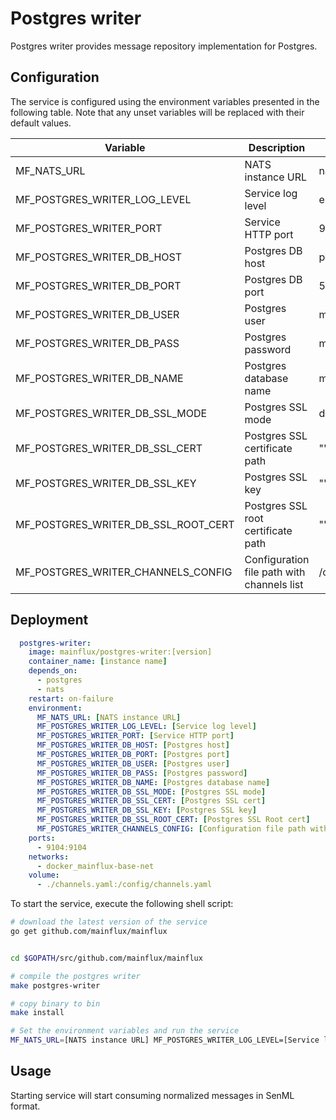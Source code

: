 # Postgres writer

Postgres writer provides message repository implementation for Postgres.

## Configuration

The service is configured using the environment variables presented in the
following table. Note that any unset variables will be replaced with their
default values.

| Variable                            | Description                                | Default               |
|-------------------------------------|--------------------------------------------|-----------------------|
| MF_NATS_URL                         | NATS instance URL                          | nats://localhost:4222 |
| MF_POSTGRES_WRITER_LOG_LEVEL        | Service log level                          | error                 |
| MF_POSTGRES_WRITER_PORT             | Service HTTP port                          | 9104                  |
| MF_POSTGRES_WRITER_DB_HOST          | Postgres DB host                           | postgres              |
| MF_POSTGRES_WRITER_DB_PORT          | Postgres DB port                           | 5432                  |
| MF_POSTGRES_WRITER_DB_USER          | Postgres user                              | mainflux              |
| MF_POSTGRES_WRITER_DB_PASS          | Postgres password                          | mainflux              |
| MF_POSTGRES_WRITER_DB_NAME          | Postgres database name                     | messages              |
| MF_POSTGRES_WRITER_DB_SSL_MODE      | Postgres SSL mode                          | disabled              |
| MF_POSTGRES_WRITER_DB_SSL_CERT      | Postgres SSL certificate path              | ""                    |
| MF_POSTGRES_WRITER_DB_SSL_KEY       | Postgres SSL key                           | ""                    |
| MF_POSTGRES_WRITER_DB_SSL_ROOT_CERT | Postgres SSL root certificate path         | ""                    |
| MF_POSTGRES_WRITER_CHANNELS_CONFIG  | Configuration file path with channels list | /config/channels.toml |

## Deployment

```yaml
  postgres-writer:
    image: mainflux/postgres-writer:[version]
    container_name: [instance name]
    depends_on:
      - postgres
      - nats
    restart: on-failure
    environment:
      MF_NATS_URL: [NATS instance URL]
      MF_POSTGRES_WRITER_LOG_LEVEL: [Service log level]
      MF_POSTGRES_WRITER_PORT: [Service HTTP port]
      MF_POSTGRES_WRITER_DB_HOST: [Postgres host]
      MF_POSTGRES_WRITER_DB_PORT: [Postgres port]
      MF_POSTGRES_WRITER_DB_USER: [Postgres user]
      MF_POSTGRES_WRITER_DB_PASS: [Postgres password]
      MF_POSTGRES_WRITER_DB_NAME: [Postgres database name]
      MF_POSTGRES_WRITER_DB_SSL_MODE: [Postgres SSL mode]
      MF_POSTGRES_WRITER_DB_SSL_CERT: [Postgres SSL cert]
      MF_POSTGRES_WRITER_DB_SSL_KEY: [Postgres SSL key]
      MF_POSTGRES_WRITER_DB_SSL_ROOT_CERT: [Postgres SSL Root cert]
      MF_POSTGRES_WRITER_CHANNELS_CONFIG: [Configuration file path with channels list]
    ports:
      - 9104:9104
    networks:
      - docker_mainflux-base-net
    volume:
      - ./channels.yaml:/config/channels.yaml
```

To start the service, execute the following shell script:

```bash
# download the latest version of the service
go get github.com/mainflux/mainflux


cd $GOPATH/src/github.com/mainflux/mainflux

# compile the postgres writer
make postgres-writer

# copy binary to bin
make install

# Set the environment variables and run the service
MF_NATS_URL=[NATS instance URL] MF_POSTGRES_WRITER_LOG_LEVEL=[Service log level] MF_POSTGRES_WRITER_PORT=[Service HTTP port] MF_POSTGRES_WRITER_DB_HOST=[Postgres host] MF_POSTGRES_WRITER_DB_PORT=[Postgres port] MF_POSTGRES_WRITER_DB_USER=[Postgres user] MF_POSTGRES_WRITER_DB_PASS=[Postgres password] MF_POSTGRES_WRITER_DB_NAME=[Postgres database name] MF_POSTGRES_WRITER_DB_SSL_MODE=[Postgres SSL mode] MF_POSTGRES_WRITER_DB_SSL_CERT=[Postgres SSL cert] MF_POSTGRES_WRITER_DB_SSL_KEY=[Postgres SSL key] MF_POSTGRES_WRITER_DB_SSL_ROOT_CERT=[Postgres SSL Root cert] MF_POSTGRES_WRITER_CHANNELS_CONFIG=[Configuration file path with channels list] $GOBIN/mainflux-postgres-writer
```

## Usage

Starting service will start consuming normalized messages in SenML format.
